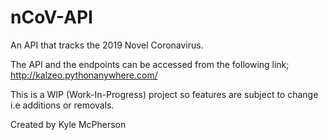 # nCoV-API
An API that tracks the 2019 Novel Coronavirus.

The API and the endpoints can be accessed from the following link;
http://kalzeo.pythonanywhere.com/

This is a WIP (Work-In-Progress) project so features are subject to change i.e additions or removals.

Created by Kyle McPherson

